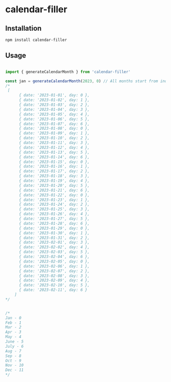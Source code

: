 # calendar-filler

## Installation
``` npm install calendar-filler ```

## Usage

```javascript

import { generateCalendarMonth } from 'calendar-filler'

const jan = generateCalendarMonth(2023, 0) // All months start from index 0 
/*
 [
      { date: '2023-01-01', day: 0 },
      { date: '2023-01-02', day: 1 },
      { date: '2023-01-03', day: 2 },
      { date: '2023-01-04', day: 3 },
      { date: '2023-01-05', day: 4 },
      { date: '2023-01-06', day: 5 },
      { date: '2023-01-07', day: 6 },
      { date: '2023-01-08', day: 0 },
      { date: '2023-01-09', day: 1 },
      { date: '2023-01-10', day: 2 },
      { date: '2023-01-11', day: 3 },
      { date: '2023-01-12', day: 4 },
      { date: '2023-01-13', day: 5 },
      { date: '2023-01-14', day: 6 },
      { date: '2023-01-15', day: 0 },
      { date: '2023-01-16', day: 1 },
      { date: '2023-01-17', day: 2 },
      { date: '2023-01-18', day: 3 },
      { date: '2023-01-19', day: 4 },
      { date: '2023-01-20', day: 5 },
      { date: '2023-01-21', day: 6 },
      { date: '2023-01-22', day: 0 },
      { date: '2023-01-23', day: 1 },
      { date: '2023-01-24', day: 2 },
      { date: '2023-01-25', day: 3 },
      { date: '2023-01-26', day: 4 },
      { date: '2023-01-27', day: 5 },
      { date: '2023-01-28', day: 6 },
      { date: '2023-01-29', day: 0 },
      { date: '2023-01-30', day: 1 },
      { date: '2023-01-31', day: 2 },
      { date: '2023-02-01', day: 3 },
      { date: '2023-02-02', day: 4 },
      { date: '2023-02-03', day: 5 },
      { date: '2023-02-04', day: 6 },
      { date: '2023-02-05', day: 0 },
      { date: '2023-02-06', day: 1 },
      { date: '2023-02-07', day: 2 },
      { date: '2023-02-08', day: 3 },
      { date: '2023-02-09', day: 4 },
      { date: '2023-02-10', day: 5 },
      { date: '2023-02-11', day: 6 }
    ]
*/


/*
Jan - 0
Feb - 1
Mar - 2
Apr - 3
May - 4
June - 5
July - 6
Aug - 7
Sep - 8
Oct - 9
Nov - 10
Dec - 11
*/

```

